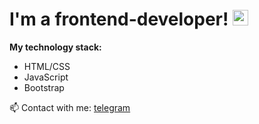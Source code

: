 # I'm a frontend-developer! <img src="https://c.tenor.com/8tr_CU6730MAAAAC/web-dev-website-development.gif" width='25px' />

**My technology stack:**
* HTML/CSS
* JavaScript
* Bootstrap

📫 Contact with me: [telegram](https://t.me/dmitry_barabanov)

<!--
**dmitry-barabanov/dmitry-barabanov** is a ✨ _special_ ✨ repository because its `README.md` (this file) appears on your GitHub profile.

Here are some ideas to get you started:

- 🔭 I’m currently working on ...
- 🌱 I’m currently learning ...
- 👯 I’m looking to collaborate on ...
- 🤔 I’m looking for help with ...
- 💬 Ask me about ...
- 📫 How to reach me: ...
- 😄 Pronouns: ...
- ⚡ Fun fact: ...
-->
